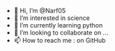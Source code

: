- 👋 Hi, I’m @Narf05
- 👀 I’m interested in science
- 🌱 I’m currently learning python
- 💞️ I’m looking to collaborate on ...
- 📫 How to reach me : on GitHub

<!---
Narf05/Narf05 is a ✨ special ✨ repository because its `README.md` (this file) appears on your GitHub profile.
You can click the Preview link to take a look at your changes.
--->
